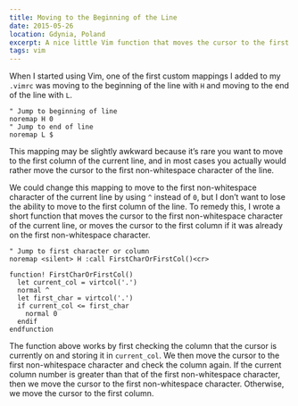 ```yaml
---
title: Moving to the Beginning of the Line
date: 2015-05-26
location: Gdynia, Poland
excerpt: A nice little Vim function that moves the cursor to the first non-whitespace character on the current line, or the first column if it was already on the first character.
tags: vim
---
```


When I started using Vim, one of the first custom mappings I added to my
`.vimrc` was moving to the beginning of the line with `H` and moving to the end
of the line with `L`.

~~~vim
" Jump to beginning of line
noremap H 0
" Jump to end of line
noremap L $
~~~

This mapping may be slightly awkward because it’s rare you want to move to the
first column of the current line, and in most cases you actually would rather
move the cursor to the first non-whitespace character of the line.

We could change this mapping to move to the first non-whitespace character of
the current line by using `^` instead of `0`, but I don’t want to lose the
ability to move to the first column of the line. To remedy this, I wrote a
short function that moves the cursor to the first non-whitespace character of
the current line, or moves the cursor to the first column if it was already on
the first non-whitespace character.

~~~vim
" Jump to first character or column
noremap <silent> H :call FirstCharOrFirstCol()<cr>

function! FirstCharOrFirstCol()
  let current_col = virtcol('.')
  normal ^
  let first_char = virtcol('.')
  if current_col <= first_char
    normal 0
  endif
endfunction
~~~

The function above works by first checking the column that the cursor is
currently on and storing it in `current_col`. We then move the cursor to the
first non-whitespace character and check the column again. If the current
column number is greater than that of the first non-whitespace character, then
we move the cursor to the first non-whitespace character. Otherwise, we move
the cursor to the first column.
